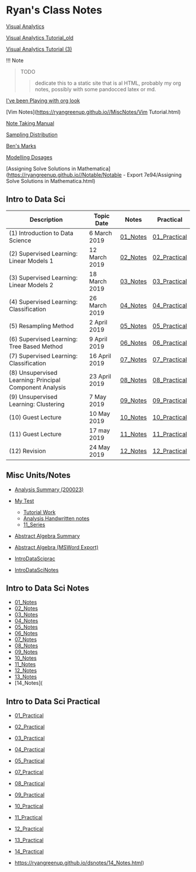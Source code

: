 <link rel="apple-touch-icon" sizes="180x180" href="/apple-touch-icon.png">
<link rel="icon" type="image/png" sizes="32x32" href="/favicon-32x32.png">
<link rel="icon" type="image/png" sizes="16x16" href="/favicon-16x16.png">
<link rel="manifest" href="/site.webmanifest">
<link rel="mask-icon" href="/safari-pinned-tab.svg" color="#5bbad5">
<meta name="msapplication-TileColor" content="#da532c">
<meta name="theme-color" content="#ffffff">

# Ryan's Class Notes

[Visual Analytics](https://ryangreenup.github.io/Org-Publish/VisualAnalytics.html
)


[Visual Analytics Tutorial_old](https://ryangreenup.github.io/VisualAnalytics_old.html)


[Visual Analytics Tutorial (3)](https://ryangreenup.github.io/VisualAnalyticstut3.html)

!!! Note
> TODO
>> dedicate this to a static site that is al HTML, probably my org notes, possibly with some pandocced latex or md. 


[I've been Playing with org look](https://ryangreenup.github.io/orgtest.html)

[Vim Notes](https://ryangreenup.github.io//MiscNotes/Vim Tutorial.html)

[Note Taking Manual](https://ryangreenup.github.io//MiscNotes/manual.html)


[Sampling Distribution](https://ryangreenup.github.io/toastflip/toastflip.html)

[Ben's Marks](https://ryangreenup.github.io/benmark.html)

[Modelling Dosages](MModNotes/DiffEqDrugs.html) 

[Assigning Solve Solutions in Mathematica](https://ryangreenup.github.io//Notable/Notable - Export 7e94/Assigning Solve Solutions in Mathematica.html) 





## Intro to Data Sci

|Description| Topic Date | Notes | Practical |
|---|---|---|---|
|(1) Introduction to Data Science | 6 March 2019 |[01_Notes](https://ryangreenup.github.io/dsnotes/01_Notes.html) |[01_Practical](https://ryangreenup.github.io/dsnotes/01_Practical)|
| (2) Supervised Learning: Linear Models 1 | 12 March 2019 | [02_Notes](https://ryangreenup.github.io/dsnotes/02_Notes.html) |[02_Practical](https://ryangreenup.github.io/dsnotes/02_Practical)|
| (3) Supervised Learning: Linear Models 2 | 18 March 2019 | [03_Notes](https://ryangreenup.github.io/dsnotes/03_Notes.html) |[03_Practical](https://ryangreenup.github.io/dsnotes/03_Practical)|
| (4) Supervised Learning: Classification | 26 March 2019 | [04_Notes](https://ryangreenup.github.io/dsnotes/04_Notes.html) |[04_Practical](https://ryangreenup.github.io/dsnotes/04_Practical)|
| (5) Resampling Method | 2 April 2019 | [05_Notes](https://ryangreenup.github.io/dsnotes/05_Notes.html) |[05_Practical](https://ryangreenup.github.io/dsnotes/05_Practical)|
| (6) Supervised Learning: Tree Based Method | 9 April 2019 | [06_Notes](https://ryangreenup.github.io/dsnotes/06_Notes.html) |[06_Practical](https://ryangreenup.github.io/dsnotes/06_Practical)|
| (7) Supervised Learning: Classification | 16 April 2019 | [07_Notes](https://ryangreenup.github.io/dsnotes/07_Notes.html) |[07_Practical](https://ryangreenup.github.io/dsnotes/07_Practical)|
| (8) Unsupervised Learning: Principal Component Analysis | 23 April 2019 | [08_Notes](https://ryangreenup.github.io/dsnotes/08_Notes.html) |[08_Practical](https://ryangreenup.github.io/dsnotes/08_Practical)|
| (9) Unsupervised Learning: Clustering | 7 May 2019 | [09_Notes](https://ryangreenup.github.io/dsnotes/09_Notes.html) |[09_Practical](https://ryangreenup.github.io/dsnotes/09_Practical)|
| (10) Guest Lecture | 10 May 2019 | [10_Notes](https://ryangreenup.github.io/dsnotes/10_Notes.html) |[10_Practical](https://ryangreenup.github.io/dsnotes/10_Practical)|
| (11) Guest Lecture | 17 may 2019 | [11_Notes](https://ryangreenup.github.io/dsnotes/11_Notes.html) |[11_Practical](https://ryangreenup.github.io/dsnotes/1_Practical)|
| (12) Revision | 24 May 2019 | [12_Notes](https://ryangreenup.github.io/dsnotes/12_Notes.html) |[12_Practical](https://ryangreenup.github.io/dsnotes/12_Practical)|

## Misc Units/Notes

* [Analysis Summary (200023)](https://ryangreenup.github.io/AnalysisNotes/AnalysisNotes.html)
* [My Test](https://ryangreenup.github.io/AnalysisNotes/11s2.html)
  * [Tutorial Work](https://studentuwsedu-my.sharepoint.com/:b:/g/personal/17805315_student_westernsydney_edu_au/EU40bNwWQqJHlAXC1yLooWkB5peOaOGzb6eRCpZcyZkKyw?e=axd1lu)
  * [Analysis Handwritten notes](https://studentuwsedu-my.sharepoint.com/:b:/g/personal/17805315_student_westernsydney_edu_au/EdLlCea2Zj5Gi4rGGvCROQ8BKYT0GZ88TwNNUzfvNtXbQA?e=dJZ8bx)
  * [11_Series](https://ryangreenup.github.io/AnalysisNotes/11_Series/11s2.html)
* [Abstract Algebra Summary](https://ryangreenup.github.io/AbstractAlgebraNotes/AbstractAlgebraNotes.html)


* [Abstract Algebra (MSWord Export)](https://ryangreenup.github.io/AbstractAlgebraNotes\AbstractWordExport\AbstractWordExport.htm)

* [IntroDataSciprac](https://ryangreenup.github.io/IntroDataSci/1_Practical.html)


* [IntroDataSciNotes](https://ryangreenup.github.io/dsnotes/book/index.html)

## Intro to Data Sci Notes

- [01_Notes](https://ryangreenup.github.io/dsnotes/01_Notes.html)
- [02_Notes](https://ryangreenup.github.io/dsnotes/02_Notes.html)
- [03_Notes](https://ryangreenup.github.io/dsnotes/03_Notes.html)
- [04_Notes](https://ryangreenup.github.io/dsnotes/04_Notes.html)
- [05_Notes](https://ryangreenup.github.io/dsnotes/05_Notes.html)
- [06_Notes](https://ryangreenup.github.io/dsnotes/06_Notes.html)
- [07_Notes](https://ryangreenup.github.io/dsnotes/07_Notes.html)
- [08_Notes](https://ryangreenup.github.io/dsnotes/08_Notes.html)
- [09_Notes](https://ryangreenup.github.io/dsnotes/09_Notes.html)
- [10_Notes](https://ryangreenup.github.io/dsnotes/10_Notes.html)
- [11_Notes](https://ryangreenup.github.io/dsnotes/11_Notes.html)
- [12_Notes](https://ryangreenup.github.io/dsnotes/12_Notes.html)
- [13_Notes](https://ryangreenup.github.io/dsnotes/13_Notes.html)
- [14_Notes](

## Intro to Data Sci Practical
* [01_Practical](https://ryangreenup.github.io/dsnotes/01_Practical)
* [02_Practical](https://ryangreenup.github.io/dsnotes/02_Practical)
* [03_Practical](https://ryangreenup.github.io/dsnotes/03_Practical)
* [04_Practical](https://ryangreenup.github.io/dsnotes/04_Practical)
* [05_Practical](https://ryangreenup.github.io/dsnotes/05_Practical)
* [07_Practical](https://ryangreenup.github.io/dsnotes/07_Practical)
* [08_Practical](https://ryangreenup.github.io/dsnotes/08_Practical)
* [09_Practical](https://ryangreenup.github.io/dsnotes/09_Practical)
* [10_Practical](https://ryangreenup.github.io/dsnotes/10_Practical)
* [11_Practical](https://ryangreenup.github.io/dsnotes/11_Practical)
* [12_Practical](https://ryangreenup.github.io/dsnotes/12_Practical)
* [13_Practical](https://ryangreenup.github.io/dsnotes/13_Practical)
* [14_Practical](https://ryangreenup.github.io/dsnotes/14_Practical)

* https://ryangreenup.github.io/dsnotes/14_Notes.html)

